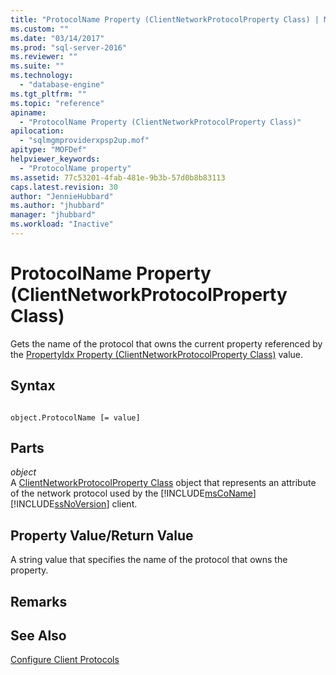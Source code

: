 ```yaml
---
title: "ProtocolName Property (ClientNetworkProtocolProperty Class) | Microsoft Docs"
ms.custom: ""
ms.date: "03/14/2017"
ms.prod: "sql-server-2016"
ms.reviewer: ""
ms.suite: ""
ms.technology: 
  - "database-engine"
ms.tgt_pltfrm: ""
ms.topic: "reference"
apiname: 
  - "ProtocolName Property (ClientNetworkProtocolProperty Class)"
apilocation: 
  - "sqlmgmproviderxpsp2up.mof"
apitype: "MOFDef"
helpviewer_keywords: 
  - "ProtocolName property"
ms.assetid: 77c53201-4fab-481e-9b3b-57d0b8b83113
caps.latest.revision: 30
author: "JennieHubbard"
ms.author: "jhubbard"
manager: "jhubbard"
ms.workload: "Inactive"
---
```

# ProtocolName Property (ClientNetworkProtocolProperty Class)
  Gets the name of the protocol that owns the current property referenced by the [PropertyIdx Property (ClientNetworkProtocolProperty Class)](../../../relational-databases/wmi-provider-configuration-classes/clientnetworkprotocolproperty-class/propertyidx-property-clientnetworkprotocolproperty-class.md) value.  
  
## Syntax  
  
```  
  
object.ProtocolName [= value]  
```  
  
## Parts  
 *object*  
 A [ClientNetworkProtocolProperty Class](../../../relational-databases/wmi-provider-configuration-classes/clientnetworkprotocolproperty-class/clientnetworkprotocolproperty-class.md) object that represents an attribute of the network protocol used by the [!INCLUDE[msCoName](../../../includes/msconame-md.md)] [!INCLUDE[ssNoVersion](../../../includes/ssnoversion-md.md)] client.  
  
## Property Value/Return Value  
 A string value that specifies the name of the protocol that owns the property.  
  
## Remarks  
  
## See Also  
 [Configure Client Protocols](../../../database-engine/configure-windows/configure-client-protocols.md)  
  
  
